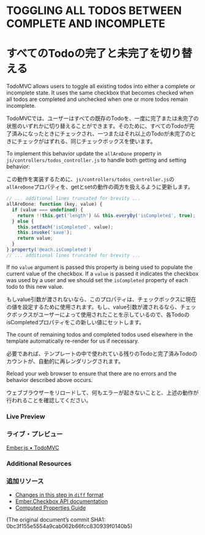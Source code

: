 # TOGGLING ALL TODOS BETWEEN COMPLETE AND INCOMPLETE
# すべてのTodoの完了と未完了を切り替える

TodoMVC allows users to toggle all existing todos into either a complete or incomplete state. It uses the same checkbox that becomes checked when all todos are completed and unchecked when one or more todos remain incomplete.

TodoMVCでは、ユーザーはすべての既存のTodoを、一度に完了または未完了の状態のいずれかに切り替えることができます。そのために、すべてのTodoが完了済みになったときにチェックされ、一つまたはそれ以上のTodoが未完了のときにチェックがはずれる、同じチェックボックスを使います。

To implement this behavior update the `allAreDone` property in `js/controllers/todos_controller.js` to handle both getting and setting behavior:

この動作を実装するために、`js/controllers/todos_controller.js`の`allAreDone`プロパティを、getとsetの動作の両方を扱えるように更新します。

```javascript
// ... additional lines truncated for brevity ...
allAreDone: function (key, value) {
  if (value === undefined) {
    return !!this.get('length') && this.everyBy('isCompleted', true);
  } else {
    this.setEach('isCompleted', value);
    this.invoke('save');
    return value;
  }
}.property('@each.isCompleted')
// ... additional lines truncated for brevity ...
```

If no `value` argument is passed this property is being used to populate the current value of the checkbox. If a `value` is passed it indicates the checkbox was used by a user and we should set the `isCompleted` property of each todo to this new value.

もしvalue引数が渡されないなら、このプロパティは、チェックボックスに現在の値を設定するために使用されます。もし、value引数が渡されるなら、チェックボックスがユーザーによって使用されたことを示しているので、各TodoのisCompletedプロパティをこの新しい値にセットします。

The count of remaining todos and completed todos used elsewhere in the template automatically re-render for us if necessary.

必要であれば、テンプレートの中で使われている残りのTodoと完了済みTodoのカウントが、自動的に再レンダリングされます。

Reload your web browser to ensure that there are no errors and the behavior described above occurs. 

ウェブブラウザーをリロードして、何もエラーが起きないことと、上述の動作が行われることを確認してください。

### Live Preview
### ライブ・プレビュー
<a class="jsbin-embed" href="http://jsbin.com/AViZATE/1/embed?live">Ember.js • TodoMVC</a><script src="http://static.jsbin.com/js/embed.js"></script>

### Additional Resources
### 追加リソース

  * [Changes in this step in `diff` format](https://github.com/emberjs/quickstart-code-sample/commit/47b289bb9f669edaa39abd971f5e884142988663)
  * [Ember.Checkbox API documentation](/api/classes/Ember.Checkbox.html)
  * [Computed Properties Guide](/guides/object-model/computed-properties/)

(The original document’s commit SHA1: 0bc3f155e5554a9cab062b66fcc830939f0140b5)